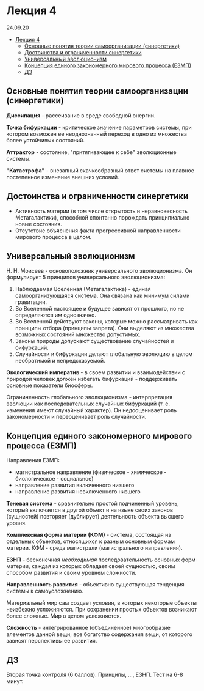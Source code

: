 # Лекция 4

24.09.20

- [Лекция 4](#лекция-4)
  - [Основные понятия теории самоорганизации (синергетики)](#основные-понятия-теории-самоорганизации-синергетики)
  - [Достоинства и ограниченности синергетики](#достоинства-и-ограниченности-синергетики)
  - [Универсальный эволюционизм](#универсальный-эволюционизм)
  - [Концепция единого закономерного мирового процесса (ЕЗМП)](#концепция-единого-закономерного-мирового-процесса-езмп)
  - [ДЗ](#дз)

## Основные понятия теории самоорганизации (синергетики)

__Диссипация__ - рассеивание в среде свободной энергии.

__Точка бифуркации__ - критическое значение параметров системы, при котором возможен ее неоднозначный переход в одно из множества более устойчивых состояний.

__Аттрактор__ - состояние, "притягивающее к себе" эволюционные системы.

__"Катастрофа"__ - внезапный скачкообразный ответ системы на плавное постепенное изменение внешних условий.

## Достоинства и ограниченности синергетики

- Активность материи (в том числе открытость и неравновесность Метагалактики), способной спонтанно порождать принципиально новые состояния.
- Отсутствие объяснения факта прогрессивной направленности мирового процесса в целом.

## Универсальный эволюционизм

Н. Н. Моисеев - основоположник универсального эволюционизма. Он формулирует 5 принципов универсального эволюционизма:

1. Наблюдаемая Вселенная (Метагалактика) - единая самоорганизующаяся система. Она связана как минимум силами гравитации.
2. Во Вселенной настоящее и будущее зависят от прошлого, но не определяются им однозначно.
3. Во Вселенной действуют законы, которые можно рассматривать как принципы отбора (принципы запрета). Они выделяют из множества возможных состояний множество допустимых.
4. Законы природы допускают существование случайностей и бифуркаций.
5. Случайности и бифуркации делают глобальную эволюцию в целом необратимой и непредсказуемой.

__Экологический императив__ - в своем развитии и взаимодействии с природой человек должен избегать бифуркаций - поддерживать основные показатели биосферы.

Ограниченность глобального эволюционизма - интерпретация эволюции как последовательных случайных бифуркаций (т. е. изменения имеют случайный характер). Он недооценивает роль закономерности и переоценивает роль случайности.

## Концепция единого закономерного мирового процесса (ЕЗМП)

Направления ЕЗМП:

- магистральное направление (физическое - химическое - биологическое - социальное)
- направление развития включенного низшего
- направление развития невключенного низшего

__Теневая система__ - сравнительно простой подчиненный уровень, который включается в другой объект и на языке своих законов (сущностей) повторяет (дублирует) деятельность объекта высшего уровня.

__Комплексная форма материи (КФМ)__ - система, состоящая из отдельных объектов, относящихся к разным основным формам материи. КФМ - среда магистрали (магистрального направления).

__ЕЗНП__ - бесконечная _необходимая_ последовательность основных форм материи, каждая из которых обладает своей сущностью, своим способом развития и своим уровнем сложности.

__Направленность развития__ - объективно существующая тенденция системы к самоусложнению.

Материальный мир сам создает условия, в которых некоторые объекты неизбежно усложняются. При сохранении простых объектов возникают более сложные. Мир в целом усложняется.

__Сложность__ - интегрированное (объединенное) многообразие элементов данной вещи; все богатство содержания вещи, от которого зависят перспективы ее развития.

## ДЗ

Вторая точка контроля (6 баллов). Принципы, ..., ЕЗНП. Тест на 6-8 минут.

